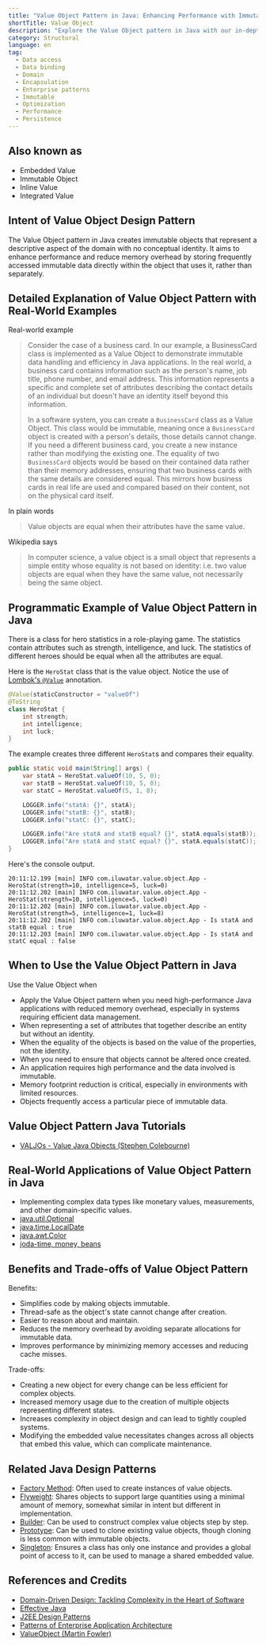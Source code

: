 ```yaml
---
title: "Value Object Pattern in Java: Enhancing Performance with Immutable Data Types"
shortTitle: Value Object
description: "Explore the Value Object pattern in Java with our in-depth guide. Learn how immutable objects enhance performance and memory efficiency in software design. Ideal for developers looking to optimize Java applications."
category: Structural
language: en
tag:
  - Data access
  - Data binding
  - Domain
  - Encapsulation
  - Enterprise patterns
  - Immutable
  - Optimization
  - Performance
  - Persistence
---
```


## Also known as

* Embedded Value
* Immutable Object
* Inline Value
* Integrated Value

## Intent of Value Object Design Pattern

The Value Object pattern in Java creates immutable objects that represent a descriptive aspect of the domain with no conceptual identity. It aims to enhance performance and reduce memory overhead by storing frequently accessed immutable data directly within the object that uses it, rather than separately.

## Detailed Explanation of Value Object Pattern with Real-World Examples

Real-world example

> Consider the case of a business card. In our example, a BusinessCard class is implemented as a Value Object to demonstrate immutable data handling and efficiency in Java applications. In the real world, a business card contains information such as the person's name, job title, phone number, and email address. This information represents a specific and complete set of attributes describing the contact details of an individual but doesn't have an identity itself beyond this information.
>
> In a software system, you can create a `BusinessCard` class as a Value Object. This class would be immutable, meaning once a `BusinessCard` object is created with a person's details, those details cannot change. If you need a different business card, you create a new instance rather than modifying the existing one. The equality of two `BusinessCard` objects would be based on their contained data rather than their memory addresses, ensuring that two business cards with the same details are considered equal. This mirrors how business cards in real life are used and compared based on their content, not on the physical card itself.

In plain words

> Value objects are equal when their attributes have the same value.

Wikipedia says

> In computer science, a value object is a small object that represents a simple entity whose equality is not based on identity: i.e. two value objects are equal when they have the same value, not necessarily being the same object.

## Programmatic Example of Value Object Pattern in Java

There is a class for hero statistics in a role-playing game. The statistics contain attributes such as strength, intelligence, and luck. The statistics of different heroes should be equal when all the attributes are equal.

Here is the `HeroStat` class that is the value object. Notice the use of [Lombok's `@Value`](https://projectlombok.org/features/Value) annotation.

```java
@Value(staticConstructor = "valueOf")
@ToString
class HeroStat {
    int strength;
    int intelligence;
    int luck;
}
```

The example creates three different `HeroStat`s and compares their equality.

```java
public static void main(String[] args) {
    var statA = HeroStat.valueOf(10, 5, 0);
    var statB = HeroStat.valueOf(10, 5, 0);
    var statC = HeroStat.valueOf(5, 1, 8);

    LOGGER.info("statA: {}", statA);
    LOGGER.info("statB: {}", statB);
    LOGGER.info("statC: {}", statC);

    LOGGER.info("Are statA and statB equal? {}", statA.equals(statB));
    LOGGER.info("Are statA and statC equal? {}", statA.equals(statC));
}
```

Here's the console output.

```
20:11:12.199 [main] INFO com.iluwatar.value.object.App - HeroStat(strength=10, intelligence=5, luck=0)
20:11:12.202 [main] INFO com.iluwatar.value.object.App - HeroStat(strength=10, intelligence=5, luck=0)
20:11:12.202 [main] INFO com.iluwatar.value.object.App - HeroStat(strength=5, intelligence=1, luck=8)
20:11:12.202 [main] INFO com.iluwatar.value.object.App - Is statA and statB equal : true
20:11:12.203 [main] INFO com.iluwatar.value.object.App - Is statA and statC equal : false
```

## When to Use the Value Object Pattern in Java

Use the Value Object when

* Apply the Value Object pattern when you need high-performance Java applications with reduced memory overhead, especially in systems requiring efficient data management.
* When representing a set of attributes that together describe an entity but without an identity.
* When the equality of the objects is based on the value of the properties, not the identity.
* When you need to ensure that objects cannot be altered once created.
* An application requires high performance and the data involved is immutable.
* Memory footprint reduction is critical, especially in environments with limited resources.
* Objects frequently access a particular piece of immutable data.

## Value Object Pattern Java Tutorials

* [VALJOs - Value Java Objects (Stephen Colebourne)](http://blog.joda.org/2014/03/valjos-value-java-objects.html)

## Real-World Applications of Value Object Pattern in Java

* Implementing complex data types like monetary values, measurements, and other domain-specific values.
* [java.util.Optional](https://docs.oracle.com/javase/8/docs/api/java/util/Optional.html)
* [java.time.LocalDate](https://docs.oracle.com/javase/8/docs/api/java/time/LocalDate.html)
* [java.awt.Color](https://docs.oracle.com/javase/8/docs/api/java/awt/Color.html)
* [joda-time, money, beans](http://www.joda.org/)

## Benefits and Trade-offs of Value Object Pattern

Benefits:

* Simplifies code by making objects immutable.
* Thread-safe as the object's state cannot change after creation.
* Easier to reason about and maintain.
* Reduces the memory overhead by avoiding separate allocations for immutable data.
* Improves performance by minimizing memory accesses and reducing cache misses.

Trade-offs:

* Creating a new object for every change can be less efficient for complex objects.
* Increased memory usage due to the creation of multiple objects representing different states.
* Increases complexity in object design and can lead to tightly coupled systems.
* Modifying the embedded value necessitates changes across all objects that embed this value, which can complicate maintenance.

## Related Java Design Patterns

* [Factory Method](https://java-design-patterns.com/patterns/factory-method/): Often used to create instances of value objects.
* [Flyweight](https://java-design-patterns.com/patterns/flyweight/): Shares objects to support large quantities using a minimal amount of memory, somewhat similar in intent but different in implementation.
* [Builder](https://java-design-patterns.com/patterns/builder/): Can be used to construct complex value objects step by step.
* [Prototype](https://java-design-patterns.com/patterns/prototype/): Can be used to clone existing value objects, though cloning is less common with immutable objects.
* [Singleton](https://java-design-patterns.com/patterns/singleton/): Ensures a class has only one instance and provides a global point of access to it, can be used to manage a shared embedded value.

## References and Credits

* [Domain-Driven Design: Tackling Complexity in the Heart of Software](https://amzn.to/3wlDrze)
* [Effective Java](https://amzn.to/4cGk2Jz)
* [J2EE Design Patterns](https://amzn.to/4dpzgmx)
* [Patterns of Enterprise Application Architecture](https://amzn.to/3WfKBPR)
* [ValueObject (Martin Fowler)](https://martinfowler.com/bliki/ValueObject.html)
